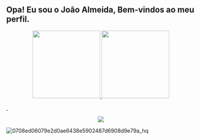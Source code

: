 ## Opa! Eu sou o João Almeida, Bem-vindos ao meu perfil.

<div align="center">
  <a href="https://github.com/joaoalmeida010280">
  <img height="180em" src="https://github-readme-stats.vercel.app/api?username=ProjetoIntegradods03&show_icons=true&theme=merko&include_all_commits=true&count_public=true"/>
<img height="180em" src="https://github-readme-stats.vercel.app/api/top-langs/?username=ProjetoIntegradods03&layout=compact&langs_count=7&theme=merko"/>
</div>
 
  &nbsp;
  <div align="center"> 
   <a href = "mailto:projetointegradods03@gmail.com"><img src="https://img.shields.io/badge/-Gmail-%23333?style=for-the-badge&logo=gmail&logoColor=red" target="_blank"></a>
  </div>

  ![0708ed06079e2d0ae6438e5902487d6908d9e79a_hq](https://user-images.githubusercontent.com/101808175/159580485-01e83ab9-f223-40ae-9599-ff5271d734b5.gif)
